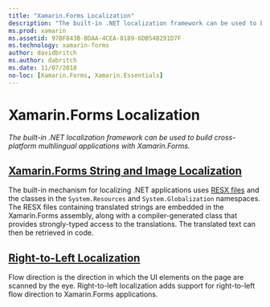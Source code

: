 ```yaml
---
title: "Xamarin.Forms Localization"
description: "The built-in .NET localization framework can be used to build cross-platform multilingual applications with Xamarin.Forms. Text and images can be localized, and applications can support a right-to-left flow direction."
ms.prod: xamarin
ms.assetid: 97BF843B-BDAA-4CEA-8189-6DB54B291D7F
ms.technology: xamarin-forms
author: davidbritch
ms.author: dabritch
ms.date: 11/07/2018
no-loc: [Xamarin.Forms, Xamarin.Essentials]
---
```


# Xamarin.Forms Localization

_The built-in .NET localization framework can be used to build cross-platform multilingual applications with Xamarin.Forms._

## [Xamarin.Forms String and Image Localization](text.md)

The built-in mechanism for localizing .NET applications uses [RESX files](/dotnet/framework/resources/creating-resource-files-for-desktop-apps#resources-in-resx-files) and the classes in the `System.Resources` and `System.Globalization` namespaces. The RESX files containing translated strings are embedded in the Xamarin.Forms assembly, along with a compiler-generated class that provides strongly-typed access to the translations. The translated text can then be retrieved in code.

## [Right-to-Left Localization](right-to-left.md)

Flow direction is the direction in which the UI elements on the page are scanned by the eye. Right-to-left localization adds support for right-to-left flow direction to Xamarin.Forms applications.